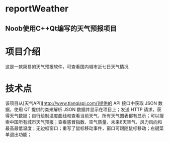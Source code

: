 # reportWeather
## Noob使用C++Qt编写的天气预报项目
# 项目介绍
这是一款简易的天气预报软件，可查看国内城市近七日天气情况
# 技术点
该项目从[天气API][http://www.tianqiapi.com/]提供的 API 接口中获取 JSON 数据，使用 QT 提供的类来解析 JSON 数据并显示在项目上；发送 HTTP 请求，获得天气数据；自行绘制温度曲线和查看当前天气，所有天气图表都有显示；可以搜索中国所有城市天气预报；查看感冒指数、空气质量、未来6天空气、风力风向和最高最低温度；无边框窗口；重写了鼠标移动事件，窗口可跟随鼠标移动；右键菜单退出功能；
